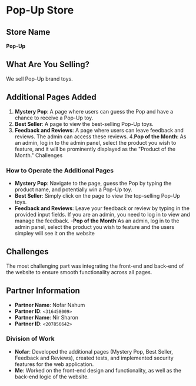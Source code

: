 # Pop-Up Store

## Store Name
**Pop-Up**

## What Are You Selling?
We sell Pop-Up brand toys.

## Additional Pages Added
1. **Mystery Pop**: A page where users can guess the Pop and have a chance to receive a Pop-Up toy.
2. **Best Seller**: A page to view the best-selling Pop-Up toys.
3. **Feedback and Reviews**: A page where users can leave feedback and reviews. The admin can access these reviews.
4.**Pop of the Month**: As an admin, log in to the admin panel, select the product you wish to feature, and it will be prominently displayed as the "Product of the Month."
Challenges
   
### How to Operate the Additional Pages
- **Mystery Pop**: Navigate to the page, guess the Pop by typing the product name, and potentially win a Pop-Up toy.
- **Best Seller**: Simply click on the page to view the top-selling Pop-Up toys.
- **Feedback and Reviews**: Leave your feedback or review by typing in the provided input fields. If you are an admin, you need to log in to view and manage the feedback.
-**Pop of the Month**:As an admin, log in to the admin panel, select the product you wish to feature and the users simpley will see it on the website
## Challenges
The most challenging part was integrating the front-end and back-end of the website to ensure smooth functionality across all pages.

## Partner Information
- **Partner Name**: Nofar Nahum
- **Partner ID**: `<316458009>`
- **Partner Name**: Nir Sharon
- **Partner ID**: `<207856642>`
  
### Division of Work
- **Nofar**: Developed the additional pages (Mystery Pop, Best Seller, Feedback and Reviews), created tests, and implemented security features for the web application.
- **Me**: Worked on the front-end design and functionality, as well as the back-end logic of the website.

